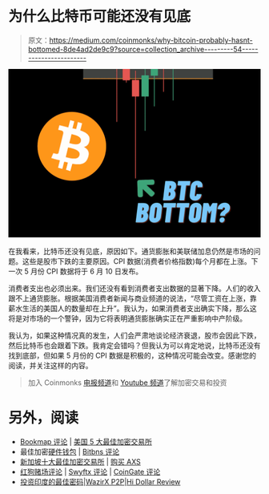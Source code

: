 # 为什么比特币可能还没有见底

> 原文：<https://medium.com/coinmonks/why-bitcoin-probably-hasnt-bottomed-8de4ad2de9c9?source=collection_archive---------54----------------------->

![](img/1c5723a4d995001d8d6fa3ef19746dff.png)

在我看来，比特币还没有见底，原因如下。通货膨胀和美联储加息仍然是市场的问题。这些是股市下跌的主要原因。CPI 数据(消费者价格指数)每个月都在上涨。下一次 5 月份 CPI 数据将于 6 月 10 日发布。

消费者支出也必须出来。我们还没有看到消费者支出数据的显著下降。人们的收入跟不上通货膨胀。根据美国消费者新闻与商业频道的说法，“尽管工资在上涨，靠薪水生活的美国人的数量却在上升”。我认为，如果消费者支出确实下降，那么这将是对市场的一个警钟，因为它将表明通货膨胀确实正在严重影响中产阶级。

我认为，如果这种情况真的发生，人们会严肃地谈论经济衰退，股市会因此下跌，然后比特币也会跟着下跌。我肯定会错吗？但我认为可以肯定地说，比特币还没有找到底部，但如果 5 月份的 CPI 数据是积极的，这种情况可能会改变。感谢您的阅读，并关注这样的内容。

> 加入 Coinmonks [电报频道](https://t.me/coincodecap)和 [Youtube 频道](https://www.youtube.com/c/coinmonks/videos)了解加密交易和投资

# 另外，阅读

*   [Bookmap 评论](https://coincodecap.com/bookmap-review-2021-best-trading-software) | [美国 5 大最佳加密交易所](https://coincodecap.com/crypto-exchange-usa)
*   最佳加密[硬件钱包](/coinmonks/hardware-wallets-dfa1211730c6) | [Bitbns 评论](/coinmonks/bitbns-review-38256a07e161)
*   [新加坡十大最佳加密交易所](https://coincodecap.com/crypto-exchange-in-singapore) | [购买 AXS](https://coincodecap.com/buy-axs-token)
*   [红狗赌场评论](https://coincodecap.com/red-dog-casino-review) | [Swyftx 评论](https://coincodecap.com/swyftx-review) | [CoinGate 评论](https://coincodecap.com/coingate-review)
*   [投资印度的最佳密码](https://coincodecap.com/best-crypto-to-invest-in-india-in-2021)|[WazirX P2P](https://coincodecap.com/wazirx-p2p)|[Hi Dollar Review](https://coincodecap.com/hi-dollar-review)